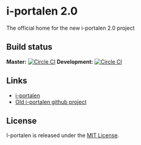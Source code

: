 # i-portalen 2.0

The official home for the new i-portalen 2.0 project

## Build status
__Master:__ [![Circle CI](https://circleci.com/gh/I-sektionen/i-portalen2/tree/master.svg?style=svg)](https://circleci.com/gh/I-sektionen/i-portalen2/tree/master)
__Development:__ [![Circle CI](https://circleci.com/gh/I-sektionen/i-portalen2/tree/development.svg?style=svg)](https://circleci.com/gh/I-sektionen/i-portalen2/tree/development)

## Links
- [i-portalen](https://i-portalen.se)
- [Old i-portalen github project](https://github.com/I-sektionen/i-portalen)

## License
I-portalen is released under the [MIT License](http://www.opensource.org/licenses/MIT).
